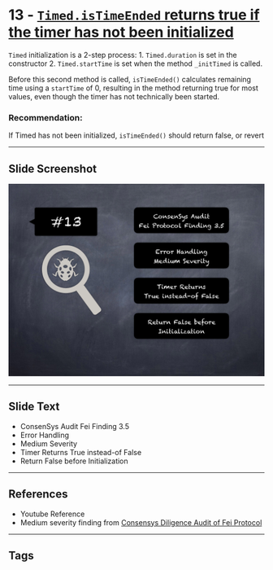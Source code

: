 
# 13 - [`Timed.isTimeEnded` returns true if the timer has not been initialized](./`Timed.isTimeEnded`%20returns%20true%20if%20the%20timer%20has%20not%20been%20initialized.md)

`Timed` initialization is a 2-step process: 
	1. `Timed.duration` is set in the constructor 
	2. `Timed.startTime` is set when the method `_initTimed` is called. 
	
Before this second method is called, `isTimeEnded()` calculates remaining time using a `startTime` of 0, resulting in the method returning true for most values, even though the timer has not technically been started.

### Recommendation:
If Timed has not been initialized, `isTimeEnded()` should return false, or revert
___
## Slide Screenshot
![013.png](../../images/7.%20Audit%20Findings%20101/013.png)
___
## Slide Text
- ConsenSys Audit Fei Finding 3.5
- Error Handling
- Medium Severity
- Timer Returns True instead-of False
- Return False before Initialization
___
## References
- Youtube Reference
- Medium severity finding from [Consensys Diligence Audit of Fei Protocol](https://consensys.net/diligence/audits/2021/01/fei-protocol/#timed-istimeended-returns-true-if-the-timer-has-not-been-initialized)
___
## Tags
